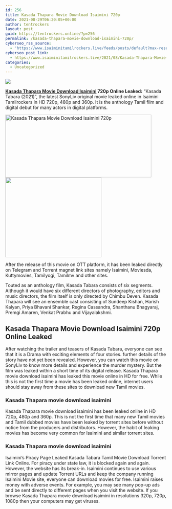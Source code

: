```yaml
---
id: 256
title: Kasada Thapara Movie Download Isaimini 720p
date: 2021-08-29T06:20:05+00:00
author: tentrockers
layout: post
guid: https://tentrockers.online/?p=256
permalink: /kasada-thapara-movie-download-isaimini-720p/
cyberseo_rss_source:
  - 'https://www.isaiminitamilrockers.live/feeds/posts/default?max-results=150&start-index=1'
cyberseo_post_link:
  - https://www.isaiminitamilrockers.live/2021/08/Kasada-Thapara-Movie-Download-Isaimini-720p.html
categories:
  - Uncategorized
---
```

<div class="media_block">
  <img src="https://1.bp.blogspot.com/-JUmzgY7RAGg/YSm6I2KfYaI/AAAAAAAABJ0/BXwu53UAS8cEBdbl4jalqOKUJMfSLfrOgCLcBGAsYHQ/s72-w456-h196-c/kasada-tabara-movie-download-isaimini.jpg" class="media_thumbnail" />
</div>

<meta content="Kasada Thapara Movie Download Isaimini 720p Online Leaked: &nbsp;“Kasada Tabara (2021)”, the latest SonyLiv original movie leaked online in Isaim..." name="twitter:description" />

  


<center>
</center>

**[Kasada Thapara Movie Download Isaimini](https://www.tamilrockerz.online/kasada-thapara-movie-download-isaimini-tamilrockers-720p/) 720p Online Leaked:**&nbsp;“Kasada Tabara (2021)”, the latest SonyLiv original movie leaked online in Isaimini Tamilrockers in HD 720p, 480p and 360p. It is the anthology Tamil film and digital debut for many actors in digital platforms.

<div class="separator">
  <a href="https://1.bp.blogspot.com/-JUmzgY7RAGg/YSm6I2KfYaI/AAAAAAAABJ0/BXwu53UAS8cEBdbl4jalqOKUJMfSLfrOgCLcBGAsYHQ/s811/kasada-tabara-movie-download-isaimini.jpg" imageanchor="1"><img loading="lazy" alt="Kasada Thapara Movie Download Isaimini 720p" border="0" data-original-height="498" data-original-width="811" height="196" src="https://1.bp.blogspot.com/-JUmzgY7RAGg/YSm6I2KfYaI/AAAAAAAABJ0/BXwu53UAS8cEBdbl4jalqOKUJMfSLfrOgCLcBGAsYHQ/w456-h196/kasada-tabara-movie-download-isaimini.jpg" width="456" /></a>
</div>



<div class="separator">
  <a href="https://www.tamilrockerz.online/kasada-thapara-movie-download-isaimini-tamilrockers-720p/" imageanchor="1"><img loading="lazy" border="0" data-original-height="250" data-original-width="300" height="250" src="https://1.bp.blogspot.com/-nfbzYVobUik/YMlpOerzdgI/AAAAAAAAA3Y/aAupsOUs_WMY6Lv7R1OtZhI6OqaRh-YAwCPcBGAYYCw/s0/e854879156f0849f3d27a89db88ed039.png" width="300" /></a>
</div>

After the release of this movie on OTT platform, it has been leaked directly on Telegram and Torrent magnet link sites namely Isaimini, Moviesda, Kuttymovies, Tamilyogi, Tamilmv and other sites.

Touted as an anthology film, Kasada Tabara consists of six segments. Although it would have six different directors of photography, editors and music directors, the film itself is only directed by Chimbu Deven. Kasada Thapara will see an ensemble cast consisting of Sundeep Kishan, Harish Kalyan, Priya Bhavani Shankar, Regina Cassandra, Shanthanu Bhagyaraj, Premgi Amaren, Venkat Prabhu and Vijayalakshmi.

## <span id="Kasada_Thapara_movie_download_isaimini_720p_Leaked_Online">Kasada Thapara Movie Download Isaimini 720p Online Leaked</span>

After watching the trailer and teasers of Kasada Tabara, everyone can see that it is a Drama with exciting elements of four stories. further details of the story have not yet been revealed. However, you can watch this movie on SonyLiv to know more details and experience the murder mystery. But the film was leaked within a short time of its digital release. Kasada Thapara movie download isaimini has leaked this movie online in HD for free. While this is not the first time a movie has been leaked online, internet users should stay away from these sites to download new Tamil movies.

### <span id="Kasada_Thapara_movie_download_isaimini">Kasada Thapara movie download isaimini</span>

Kasada Thapara movie download isaimini has been leaked online in HD 720p, 480p and 360p. This is not the first time that many new Tamil movies and Tamil dubbed movies have been leaked by torrent sites before without notice from the producers and distributors. However, the habit of leaking movies has become very common for Isaimini and similar torrent sites.

### <span id="Kasada_Thapara_movie_download_isaimini1">Kasada Thapara movie download isaimini</span>

Isaimini’s Piracy Page Leaked Kasada Tabara Tamil Movie Download Torrent Link Online. For piracy under state law, it is blocked again and again. However, the website has its break-in. Isaimini continues to use various mirror pages and update Torrent URLs and keep the company running Isaimini Movie site, everyone can download movies for free. Isaimini raises money with adverse events. For example, you may see many pop-up ads and be sent directly to different pages when you visit the website. If you browse Kasada Thapara movie download isaimini in resolutions 320p, 720p, 1080p then your computers may get viruses.

<center>
</center>
